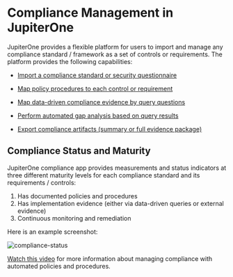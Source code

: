 # Compliance Management in JupiterOne

JupiterOne provides a flexible platform for users to import and manage any
compliance standard / framework as a set of controls or requirements. The
platform provides the following capabilities:

- [Import a compliance standard or security questionnaire][1]

- [Map policy procedures to each control or requirement][2]

- [Map data-driven compliance evidence by query questions][3]

- [Perform automated gap analysis based on query results][4]

- [Export compliance artifacts (summary or full evidence package)][5]

[1]: ../compliance/compliance-import.md
[2]: ../compliance/compliance-mapping-policies.md
[3]: ../compliance/compliance-mapping-evidence.md
[4]: ../compliance/compliance-gap-analysis.md
[5]: ../compliance/compliance-export.md

## Compliance Status and Maturity

JupiterOne compliance app provides measurements and status indicators at three
different maturity levels for each compliance standard and its requirements /
controls:

1. Has documented policies and procedures
2. Has implementation evidence (either via data-driven queries or external evidence)
3. Continuous monitoring and remediation

Here is an example screenshot:

![compliance-status](../../assets/compliance-summary-status-bars.png)



[Watch this video](https://try.jupiterone.com/blog/video-managing-grc-with-jupiterone) for more information about managing compliance 
with automated policies and procedures.
